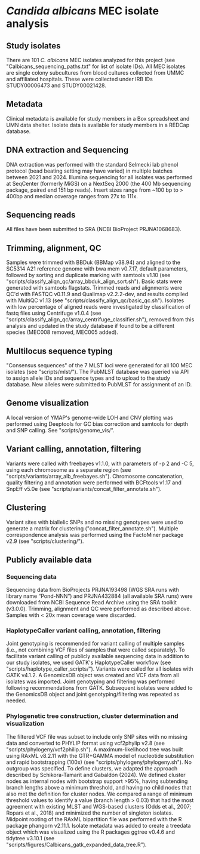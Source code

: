 # *Candida albicans* MEC isolate analysis

## Study isolates
There are 101 *C. albicans* MEC isolates analyzed for this project (see
"Calbicans_sequencing_paths.txt" for list of isolate IDs). All MEC isolates are
single colony subcultures from blood cultures collected from UMMC and affiliated 
hospitals. These were collected under IRB IDs STUDY00006473 and STUDY00021428.

## Metadata
Clinical metadata is available for study members in a Box spreadsheet and UMN 
data shelter. Isolate data is available for study members in a REDCap 
database.

## DNA extraction and Sequencing
DNA extraction was performed with the standard Selmecki lab phenol protocol
(bead beating setting may have varied) in multiple batches between 2021 and
2024.
Illumina sequencing for all isolates was performed at SeqCenter (formerly MiGS)
on a NextSeq 2000 (the 400 Mb sequencing package, paired end 151 bp reads).
Insert sizes range from ~100 bp to > 400bp and median coverage ranges from 27x
to 111x.

## Sequencing reads
All files have been submitted to SRA (NCBI BioProject PRJNA1068683).

## Trimming, alignment, QC
Samples were trimmed with BBDuk (BBMap v38.94) and aligned to the SC5314 A21
reference genome with bwa mem v0.7.17, default parameters, followed by sorting
and duplicate marking with samtools v1.10 (see "scripts/classify_aliqn_qc/array_bbduk_align_sort.sh").
Basic stats were generated with samtools flagstats. Trimmed reads and
alignments were QC'd with FASTQC v0.11.9  and Qualimap v2.2.2-dev, and results
compiled with MultiQC v1.13 (see "scripts/classify_align_qc/basic_qc.sh").
Isolates with low percentage of aligned reads were investigated by
classification of fastq files using Centrifuge v1.0.4 (see
"scripts/classify_align_qc/array_centrifuge_classifier.sh"), removed from this 
analysis and updated in the study database if found to be a different species 
(MEC008 removed, MEC005 added).

## Multilocus sequence typing
"Consensus sequences" of the 7 MLST loci were generated for all 100 MEC isolates
(see "scripts/mlst/"). The PubMLST database was queried via API to
assign allele IDs and sequence types and to upload to the study database. New 
alleles were submitted to PubMLST for assignment of
an ID.

## Genome visualization
A local version of YMAP's genome-wide LOH and CNV plotting was performed  using
Deeptools for GC bias correction and samtools for depth and SNP calling. See
"scripts/genome_vis/".

## Variant calling, annotation, filtering
Variants were called with freebayes v1.1.0, with parameters of -p 2 and -C 5,
using each chromosome as a separate region (see "scripts/variants/array_alb_freebayes.sh").
Chromosome concatenation, quality filtering and annotation were performed with
BCFtools v1.17 and SnpEff v5.0e (see "scripts/variants/concat_filter_annotate.sh").

## Clustering
Variant sites with biallelic SNPs and no missing genotypes were used to
generate a matrix for clustering ("concat_filter_annotate.sh"). Multiple
correspondence analysis was performed using the FactoMiner package v2.9 (see
"scripts/clustering/"). 

## Publicly available data
### Sequencing data
Sequencing data from BioProjects PRJNA193498 (WGS SRA runs with library name 
“Pond-NNN”) and PRJNA432884 (all available SRA runs) were downloaded from NCBI 
Sequence Read Archive using the SRA toolkit (v3.0.0). Trimming, alignment and QC
were performed as described above. Samples with < 20x mean coverage were 
discarded. 

### HaplotypeCaller variant calling, annotation, filtering
Joint genotyping is recommended for variant calling of multiple samples (i.e.,
not combining VCF files of samples that were called separately). To facilitate 
variant calling of publicly available sequencing data in addition to our study 
isolates, we used GATK's HaplotypeCaller workflow (see 
"scripts/haplotype_caller_scripts/"). Variants were called for all isolates with 
GATK v4.1.2. A GenomicsDB object was created and VCF data from all isolates was 
imported. Joint genotyping and filtering was performed following recommendations
from GATK. Subsequent isolates were added to the GenomicsDB object and joint
genotyping/filtering was repeated as needed.

### Phylogenetic tree construction, cluster determination and visualization
The filtered VCF file was subset to include only SNP sites with no missing data 
and converted to PHYLIP format using vcf2phylip v2.8 (see 
"scripts/phylogeny/vcf2philip.sh"). A maximum-likelihood tree was built using 
RAxML v8.2.11 with the GTR+GAMMA model of nucleotide substitution and rapid 
bootstrapping (100x) (see "scripts/phylogeny/phylogeny.sh"). No outgroup was
specified. To define clusters, we adapted the approach described by 
Schikora-Tamarit and Gabaldón (2024). We defined cluster nodes as internal nodes
with bootstrap support >95%, having subtending branch lengths above a minimum 
threshold, and having no child nodes that also met the definition for cluster 
nodes. We compared a range of minimum threshold values to identify a value 
(branch length > 0.03) that had the most agreement with existing MLST and 
WGS-based clusters (Odds et al., 2007; Ropars et al., 2018) and minimized the 
number of singleton isolates. Midpoint rooting of the RAxML bipartition file was
performed with the R package phangorn v2.11.1. Isolate metadata was added to 
create a treedata object which was visualized using the R packages ggtree v0.4.6
and tidytree v3.10.1 (see "scripts/figures/Calbicans_gatk_expanded_data_tree.R").



